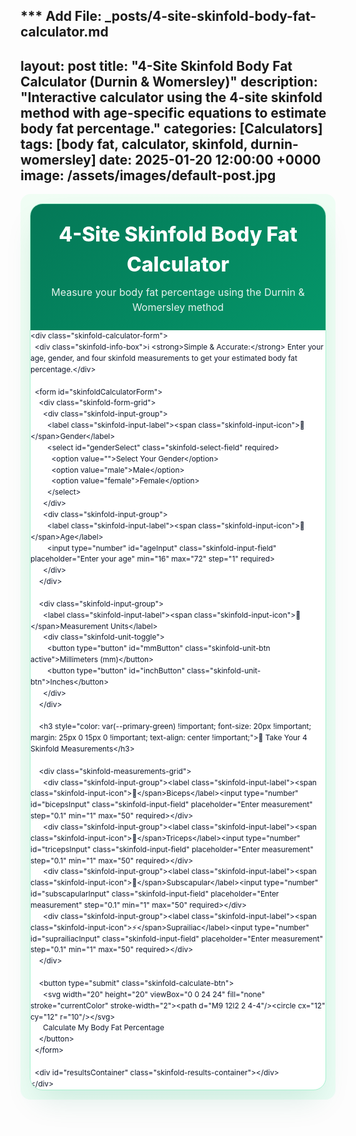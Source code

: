 *** Add File: _posts/4-site-skinfold-body-fat-calculator.md
---
layout: post
title: "4-Site Skinfold Body Fat Calculator (Durnin & Womersley)"
description: "Interactive calculator using the 4-site skinfold method with age-specific equations to estimate body fat percentage."
categories: [Calculators]
tags: [body fat, calculator, skinfold, durnin-womersley]
date: 2025-01-20 12:00:00 +0000
image: /assets/images/default-post.jpg
---

<style>
/* Namespaced styles for the calculator to avoid conflicts */
.skinfold-calculator-wrapper * { margin: 0 !important; padding: 0 !important; box-sizing: border-box !important; font-family: 'Inter', system-ui, -apple-system, BlinkMacSystemFont, sans-serif !important; }
.skinfold-calculator-wrapper { --primary-green:#047857 !important; --secondary-green:#059669 !important; --accent-green:#10B981 !important; --light-green:#D1FAE5 !important; --bg-gradient:linear-gradient(135deg,#F0FDF4,#ECFDF5) !important; --text-primary:#0F172A !important; --text-secondary:#334155 !important; --text-muted:#64748B !important; --border-color:#A7F3D0 !important; --card-bg:#FFFFFF !important; background:var(--bg-gradient) !important; color:var(--text-primary) !important; line-height:1.5 !important; padding:15px !important; border-radius: 16px !important; }
.skinfold-main-container { max-width: 1000px !important; margin: 0 auto !important; background: var(--card-bg) !important; border-radius: 20px !important; box-shadow: 0 25px 50px -12px rgba(4,120,87,.15) !important; border: 1px solid var(--border-color) !important; overflow: hidden !important; position: relative !important; }
.skinfold-header-section { text-align: center !important; padding: 25px 20px !important; background: linear-gradient(135deg,var(--primary-green),var(--secondary-green)) !important; color: #fff !important; }
.skinfold-main-title { font-size: 32px !important; font-weight: 800 !important; margin-bottom: 8px !important; }
.skinfold-subtitle { font-size: 16px !important; opacity: .9 !important; max-width: 600px !important; margin: 0 auto !important; }
.skinfold-info-box { background: var(--light-green) !important; border: 2px solid var(--accent-green) !important; border-radius: 12px !important; padding: 16px 20px !important; margin: 20px 0 !important; font-size: 14px !important; font-weight: 600 !important; color: var(--primary-green) !important; display: flex !important; align-items: center !important; gap: 10px !important; }
.skinfold-calculator-form { padding: 25px 20px !important; background: var(--card-bg) !important; }
.skinfold-form-grid { display: grid !important; grid-template-columns: repeat(auto-fit,minmax(280px,1fr)) !important; gap: 18px !important; margin-bottom: 20px !important; }
.skinfold-input-group { background: linear-gradient(145deg,#FFFFFF,#F8FAFC) !important; padding: 18px !important; border-radius: 12px !important; border: 2px solid var(--border-color) !important; transition: all .3s cubic-bezier(.4,0,.2,1) !important; position: relative !important; }
.skinfold-input-label { display: flex !important; align-items: center !important; gap: 10px !important; font-weight: 700 !important; color: var(--text-primary) !important; font-size: 16px !important; margin-bottom: 12px !important; }
.skinfold-input-icon { font-size: 20px !important; padding: 8px !important; background: linear-gradient(135deg,var(--primary-green),var(--secondary-green)) !important; border-radius: 10px !important; color: #fff !important; min-width: 36px !important; text-align: center !important; }
.skinfold-input-field, .skinfold-select-field { width: 100% !important; padding: 16px 20px !important; font-size: 16px !important; font-weight: 500 !important; border: 2px solid var(--border-color) !important; border-radius: 12px !important; background: var(--card-bg) !important; color: var(--text-primary) !important; transition: all .3s ease !important; outline: none !important; }
.skinfold-unit-toggle { display:flex !important; background: var(--light-green) !important; border-radius:12px !important; padding:4px !important; margin-top:12px !important; border:1px solid var(--border-color) !important; }
.skinfold-unit-btn { flex:1 !important; padding:12px 16px !important; border:none !important; background:transparent !important; color:var(--text-secondary) !important; font-weight:600 !important; font-size:14px !important; border-radius:8px !important; cursor:pointer !important; transition: all .3s ease !important; }
.skinfold-unit-btn.active { background: linear-gradient(135deg,var(--primary-green),var(--secondary-green)) !important; color:#fff !important; box-shadow: 0 4px 12px rgba(4,120,87,.3) !important; }
.skinfold-measurements-grid { display: grid !important; grid-template-columns: repeat(auto-fit,minmax(250px,1fr)) !important; gap: 18px !important; margin: 20px 0 !important; }
.skinfold-calculate-btn { width: 100% !important; padding: 20px 40px !important; background: linear-gradient(135deg,var(--primary-green),var(--secondary-green)) !important; color:#fff !important; border:none !important; border-radius:16px !important; font-size:18px !important; font-weight:700 !important; cursor:pointer !important; transition: all .3s ease !important; display:flex !important; align-items:center !important; justify-content:center !important; gap: 12px !important; box-shadow: 0 8px 25px rgba(4,120,87,.3) !important; }
.skinfold-results-container { margin-top: 30px !important; opacity: 0 !important; transform: translateY(20px) !important; transition: all .5s ease !important; max-height: 0 !important; overflow: hidden !important; }
.skinfold-results-container.show { opacity: 1 !important; transform: translateY(0) !important; max-height: 5000px !important; }
.skinfold-results-header { background: linear-gradient(135deg,var(--primary-green),var(--secondary-green)) !important; color:#fff !important; padding:25px 30px !important; border-radius: 16px 16px 0 0 !important; text-align:center !important; }
.skinfold-results-title { font-size: 24px !important; font-weight: 700 !important; display:flex !important; align-items:center !important; justify-content:center !important; gap: 12px !important; }
.skinfold-main-results { display:grid !important; grid-template-columns:1fr 1fr !important; background: linear-gradient(145deg,#F8FAFC,var(--card-bg)) !important; border-bottom: 1px solid var(--border-color) !important; }
.skinfold-result-item { padding: 30px !important; text-align:center !important; border-right:1px solid var(--border-color) !important; }
.skinfold-result-item:last-child { border-right:none !important; }
.skinfold-result-number { font-size:42px !important; font-weight: 800 !important; background: linear-gradient(135deg,var(--primary-green),var(--secondary-green)) !important; -webkit-background-clip:text !important; -webkit-text-fill-color:transparent !important; background-clip:text !important; margin-bottom: 8px !important; display:block !important; }
.skinfold-result-label { color: var(--text-secondary) !important; font-size: 16px !important; font-weight: 600 !important; text-transform: uppercase !important; letter-spacing: .5px !important; }
@media (max-width:768px){ .skinfold-main-results{ grid-template-columns:1fr !important;} }
</style>

<div class="skinfold-calculator-wrapper">
  <div class="skinfold-main-container">
    <div class="skinfold-header-section">
      <h1 class="skinfold-main-title">4-Site Skinfold Body Fat Calculator</h1>
      <p class="skinfold-subtitle">Measure your body fat percentage using the Durnin & Womersley method</p>
    </div>

    <div class="skinfold-calculator-form">
      <div class="skinfold-info-box">ℹ️ <strong>Simple & Accurate:</strong> Enter your age, gender, and four skinfold measurements to get your estimated body fat percentage.</div>

      <form id="skinfoldCalculatorForm">
        <div class="skinfold-form-grid">
          <div class="skinfold-input-group">
            <label class="skinfold-input-label"><span class="skinfold-input-icon">👤</span>Gender</label>
            <select id="genderSelect" class="skinfold-select-field" required>
              <option value="">Select Your Gender</option>
              <option value="male">Male</option>
              <option value="female">Female</option>
            </select>
          </div>
          <div class="skinfold-input-group">
            <label class="skinfold-input-label"><span class="skinfold-input-icon">🎂</span>Age</label>
            <input type="number" id="ageInput" class="skinfold-input-field" placeholder="Enter your age" min="16" max="72" step="1" required>
          </div>
        </div>

        <div class="skinfold-input-group">
          <label class="skinfold-input-label"><span class="skinfold-input-icon">📏</span>Measurement Units</label>
          <div class="skinfold-unit-toggle">
            <button type="button" id="mmButton" class="skinfold-unit-btn active">Millimeters (mm)</button>
            <button type="button" id="inchButton" class="skinfold-unit-btn">Inches</button>
          </div>
        </div>

        <h3 style="color: var(--primary-green) !important; font-size: 20px !important; margin: 25px 0 15px 0 !important; text-align: center !important;">📐 Take Your 4 Skinfold Measurements</h3>

        <div class="skinfold-measurements-grid">
          <div class="skinfold-input-group"><label class="skinfold-input-label"><span class="skinfold-input-icon">💪</span>Biceps</label><input type="number" id="bicepsInput" class="skinfold-input-field" placeholder="Enter measurement" step="0.1" min="1" max="50" required></div>
          <div class="skinfold-input-group"><label class="skinfold-input-label"><span class="skinfold-input-icon">🔧</span>Triceps</label><input type="number" id="tricepsInput" class="skinfold-input-field" placeholder="Enter measurement" step="0.1" min="1" max="50" required></div>
          <div class="skinfold-input-group"><label class="skinfold-input-label"><span class="skinfold-input-icon">🎯</span>Subscapular</label><input type="number" id="subscapularInput" class="skinfold-input-field" placeholder="Enter measurement" step="0.1" min="1" max="50" required></div>
          <div class="skinfold-input-group"><label class="skinfold-input-label"><span class="skinfold-input-icon">⚡</span>Suprailiac</label><input type="number" id="suprailiacInput" class="skinfold-input-field" placeholder="Enter measurement" step="0.1" min="1" max="50" required></div>
        </div>

        <button type="submit" class="skinfold-calculate-btn">
          <svg width="20" height="20" viewBox="0 0 24 24" fill="none" stroke="currentColor" stroke-width="2"><path d="M9 12l2 2 4-4"/><circle cx="12" cy="12" r="10"/></svg>
          Calculate My Body Fat Percentage
        </button>
      </form>

      <div id="resultsContainer" class="skinfold-results-container"></div>
    </div>
  </div>
</div>

<script>
(function(){
  const form=document.getElementById('skinfoldCalculatorForm');
  const genderSelect=document.getElementById('genderSelect');
  const ageInput=document.getElementById('ageInput');
  const bicepsInput=document.getElementById('bicepsInput');
  const tricepsInput=document.getElementById('tricepsInput');
  const subscapularInput=document.getElementById('subscapularInput');
  const suprailiacInput=document.getElementById('suprailiacInput');
  const resultsContainer=document.getElementById('resultsContainer');
  const mmButton=document.getElementById('mmButton');
  const inchButton=document.getElementById('inchButton');
  let isMM=true;
  mmButton.addEventListener('click',()=>toggleUnit(true));
  inchButton.addEventListener('click',()=>toggleUnit(false));
  form.addEventListener('submit',handleFormSubmit);

  function toggleUnit(useMM){ if(useMM===isMM) return; isMM=useMM; const inputs=[bicepsInput,tricepsInput,subscapularInput,suprailiacInput]; if(isMM){mmButton.classList.add('active');inchButton.classList.remove('active');inputs.forEach(i=>{ if(i.value){ i.value=(parseFloat(i.value)*25.4).toFixed(1);} i.placeholder='Enter in mm';});} else {inchButton.classList.add('active');mmButton.classList.remove('active');inputs.forEach(i=>{ if(i.value){ i.value=(parseFloat(i.value)/25.4).toFixed(2);} i.placeholder='Enter in inches';});} }

  function calculateBodyFat(age,gender,measurements,isMMInput){
    const measurementsMM=isMMInput?measurements:measurements.map(m=>m*25.4);
    const sum=measurementsMM.reduce((a,b)=>a+b,0);
    let bodyDensity;
    if(gender==='male'){
      if(age>=16&&age<=19){ bodyDensity=1.1620-(0.0630*Math.log10(sum)); }
      else if(age<=29){ bodyDensity=1.1631-(0.0632*Math.log10(sum)); }
      else if(age<=39){ bodyDensity=1.1422-(0.0544*Math.log10(sum)); }
      else if(age<=49){ bodyDensity=1.1620-(0.0700*Math.log10(sum)); }
      else { bodyDensity=1.1715-(0.0779*Math.log10(sum)); }
    } else {
      if(age>=16&&age<=19){ bodyDensity=1.1549-(0.0678*Math.log10(sum)); }
      else if(age<=29){ bodyDensity=1.1599-(0.0717*Math.log10(sum)); }
      else if(age<=39){ bodyDensity=1.1423-(0.0632*Math.log10(sum)); }
      else if(age<=49){ bodyDensity=1.1333-(0.0612*Math.log10(sum)); }
      else { bodyDensity=1.1339-(0.0645*Math.log10(sum)); }
    }
    const bodyFatPercent=((4.95/bodyDensity)-4.50)*100; return Math.max(bodyFatPercent,3);
  }

  function getBodyFatCategory(bodyFat,age,gender){
    let categories; if(gender==='male'){ if(age<30){categories={essential:3, athlete:6, fitness:14, average:18, obese:25};} else if(age<50){categories={essential:3, athlete:7, fitness:17, average:21, obese:28};} else {categories={essential:3, athlete:9, fitness:19, average:24, obese:30};} } else { if(age<30){categories={essential:10, athlete:14, fitness:21, average:25, obese:32};} else if(age<50){categories={essential:10, athlete:16, fitness:24, average:28, obese:35};} else {categories={essential:10, athlete:18, fitness:27, average:31, obese:38};} }
    if(bodyFat<=categories.essential) return {level:'Essential Fat', color:'#3B82F6', description:'Essential fat levels - minimum needed for health'};
    if(bodyFat<=categories.athlete) return {level:'Athletes', color:'#059669', description:'Athletic body fat levels'};
    if(bodyFat<=categories.fitness) return {level:'Fitness', color:'#10B981', description:'Fitness enthusiast levels'};
    if(bodyFat<=categories.average) return {level:'Average', color:'#F59E0B', description:'Average range for your age group'};
    if(bodyFat<=categories.obese) return {level:'Above Average', color:'#EF4444', description:'Above average body fat'};
    return {level:'Obese', color:'#DC2626', description:'Obesity range - health risks may be elevated'};
  }

  function handleFormSubmit(e){
    e.preventDefault();
    const gender=genderSelect.value; const age=parseInt(ageInput.value); const biceps=parseFloat(bicepsInput.value); const triceps=parseFloat(tricepsInput.value); const subscapular=parseFloat(subscapularInput.value); const suprailiac=parseFloat(suprailiacInput.value);
    if(!gender){ alert('Please select your gender'); return; }
    if(!age||age<16||age>72){ alert('Please enter a valid age between 16-72 years'); return; }
    if(!biceps||!triceps||!subscapular||!suprailiac){ alert('Please enter all four skinfold measurements'); return; }
    const measurements=[biceps,triceps,subscapular,suprailiac];
    const bodyFat=calculateBodyFat(age,gender,measurements,isMM);
    const category=getBodyFatCategory(bodyFat,age,gender);
    const sum=measurements.reduce((a,b)=>a+b,0); const sumMM=isMM?sum:sum*25.4;
    displayResults(bodyFat,category,sumMM,{gender,age,measurements,unit:isMM?'mm':'inches'});
  }

  function displayResults(bodyFat,category,sumMM,userData){
    const html=`
      <div class="skinfold-results-header"><div class="skinfold-results-title">Your Body Fat Results</div></div>
      <div class="skinfold-main-results">
        <div class="skinfold-result-item"><span class="skinfold-result-number">${bodyFat.toFixed(1)}%</span><div class="skinfold-result-label">Body Fat Percentage</div></div>
        <div class="skinfold-result-item"><span class="skinfold-result-number" style="color:${category.color} !important;">${category.level}</span><div class="skinfold-result-label">Fitness Category</div></div>
      </div>
      <div style="background:#fff;padding:20px 30px;border-bottom:1px solid var(--border-color) !important;">
        <div style="display:flex;justify-content:space-between;gap:12px;flex-wrap:wrap;">
          <div><strong>Age:</strong> ${userData.age}</div>
          <div><strong>Gender:</strong> ${userData.gender}</div>
          <div><strong>Sum of Skinfolds:</strong> ${sumMM.toFixed(1)} mm</div>
        </div>
      </div>`;
    resultsContainer.innerHTML=html;
    resultsContainer.classList.add('show');
    resultsContainer.scrollIntoView({behavior:'smooth',block:'start'});
  }
})();
</script>


